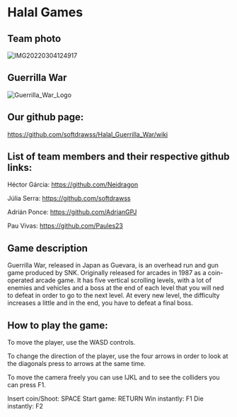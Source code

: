 # Halal Games
## Team photo
![IMG20220304124917](https://user-images.githubusercontent.com/99961049/156935031-2c02602d-13b8-476a-b2fc-f64ac1fd8916.jpg)

## Guerrilla War
![Guerrilla_War_Logo](https://user-images.githubusercontent.com/99961049/156935060-bc1aedb6-1516-403e-b973-c48197d096ed.gif)

## Our github page:
https://github.com/softdrawss/Halal_Guerrilla_War/wiki

## List of team members and their respective github links:

Héctor Gárcia: https://github.com/Neidragon

Júlia Serra: https://github.com/softdrawss

Adrián Ponce: https://github.com/AdrianGPJ

Pau Vivas: https://github.com/Paules23

## Game description

Guerrilla War, released in Japan as Guevara, is an overhead run and gun game produced by SNK. Originally released for arcades in 1987 as a coin-operated arcade game. It has five vertical scrolling levels, with a lot of enemies and vehicles and a boss at the end of each level that you will ned to defeat in order to go to the next level. At every new level, the difficulty increases a little and in the end, you have to defeat a final boss.

## How to play the game:

To move the player, use the WASD controls.

To change the direction of the player, use the four arrows in order to look at the diagonals press to arrows at the same time.

To move the camera freely you can use IJKL and to see the colliders you can press F1.

Insert coin/Shoot: SPACE
Start game: RETURN
Win instantly: F1
Die instantly: F2
